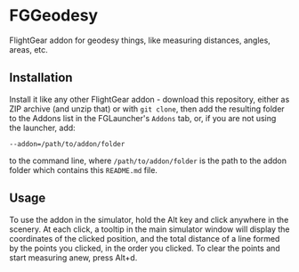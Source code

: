 # FGGeodesy
FlightGear addon for geodesy things, like measuring distances, angles, areas, etc.

## Installation
Install it like any other FlightGear addon - download this repository, either as ZIP archive (and unzip that) or with `git clone`, then add the resulting folder to the Addons list in the FGLauncher's `Addons` tab, or, if you are not using the launcher, add:
```
--addon=/path/to/addon/folder
```
to the command line, where `/path/to/addon/folder` is the path to the addon folder which contains this `README.md` file.

## Usage
To use the addon in the simulator, hold the Alt key and click anywhere in the scenery. At each click, a tooltip in the main simulator window will display the coordinates of the clicked position, and the total distance of a line formed by the points you clicked, in the order you clicked. To clear the points and start measuring anew, press Alt+d.
